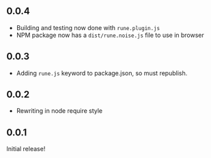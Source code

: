 ## 0.0.4

- Building and testing now done with `rune.plugin.js`
- NPM package now has a `dist/rune.noise.js` file to use in browser

## 0.0.3

- Adding `rune.js` keyword to package.json, so must republish.

## 0.0.2

- Rewriting in node require style

## 0.0.1

Initial release!

